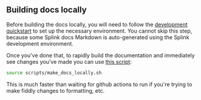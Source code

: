 ## Building docs locally

Before building the docs locally, you will need to follow the [development quickstart](./development_quickstart.md)
to set up the necessary environment.
You cannot skip this step, because some Splink docs Markdown is auto-generated using the Splink development environment.

Once you've done that,
to rapidly build the documentation and immediately see changes you've made you can use [this script](https://github.com/moj-analytical-services/splink/blob/master/scripts/make_docs_locally.sh):

```sh
source scripts/make_docs_locally.sh
```

This is much faster than waiting for github actions to run if you're trying to make fiddly changes to formatting, etc.
